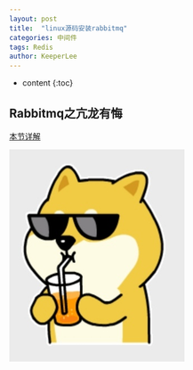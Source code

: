 ```yaml
---
layout: post
title:  "linux源码安装rabbitmq"
categories: 中间件
tags: Redis
author: KeeperLee
---
```

* content
{:toc}
## Rabbitmq之亢龙有悔






[本节详解](http://note.youdao.com/noteshare?id=77d6683ab2cf2488384bbdd429b4592b&sub=5C0D09191E75407F847CDBBCB7A3C12F)

![嘻嘻嘻](/images/dog.jpg)
